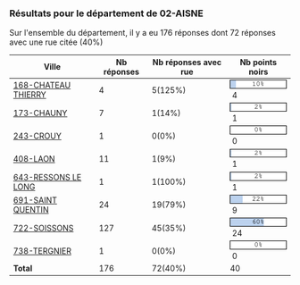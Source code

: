 ### Résultats pour le département de 02-AISNE

Sur l'ensemble du département, il y a eu 176 réponses dont 72 réponses avec une rue citée (40%)

| Ville | Nb réponses | Nb réponses avec rue | Nb points noirs |
|-------------|-------------|----------------------|-----------------|
|<a href='168-CHATEAU THIERRY.md'>168-CHATEAU THIERRY</a>|4|5(125%)|<img src="../../img/bar_10.gif" />&nbsp;4|
|<a href='173-CHAUNY.md'>173-CHAUNY</a>|7|1(14%)|<img src="../../img/bar_2.gif" />&nbsp;1|
|<a href='243-CROUY.md'>243-CROUY</a>|1|0(0%)|<img src="../../img/bar_0.gif" />&nbsp;0|
|<a href='408-LAON.md'>408-LAON</a>|11|1(9%)|<img src="../../img/bar_2.gif" />&nbsp;1|
|<a href='643-RESSONS LE LONG.md'>643-RESSONS LE LONG</a>|1|1(100%)|<img src="../../img/bar_2.gif" />&nbsp;1|
|<a href='691-SAINT QUENTIN.md'>691-SAINT QUENTIN</a>|24|19(79%)|<img src="../../img/bar_22.gif" />&nbsp;9|
|<a href='722-SOISSONS.md'>722-SOISSONS</a>|127|45(35%)|<img src="../../img/bar_60.gif" />&nbsp;24|
|<a href='738-TERGNIER.md'>738-TERGNIER</a>|1|0(0%)|<img src="../../img/bar_0.gif" />&nbsp;0|
| **Total** |176|72(40%)|40|
